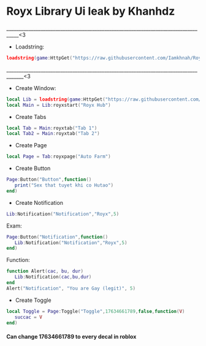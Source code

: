 # Royx Library Ui leak by Khanhdz
___________________________________________________________________________________<3

- Loadstring:
```lua
loadstring(game:HttpGet("https://raw.githubusercontent.com/Iamkhnah/RoyxLib/main/Library.lua"))()
```

_____________________________________________________________________________________<3

- Create Window:
```lua
local Lib = loadstring(game:HttpGet("https://raw.githubusercontent.com/Iamkhnah/RoyxLib/main/Library.lua"))()
local Main = Lib:royxstart("Royx Hub")
```

- Create Tabs

```lua
local Tab = Main:royxtab("Tab 1")
local Tab2 = Main:royxtab("Tab 2")
```

- Create Page
```lua
local Page = Tab:royxpage("Auto Farm")
```

- Create Button
```lua
Page:Button("Button",function()
   print("Sex that tuyet khi co Hutao")
end)
```
- Create Notification
```lua
Lib:Notification("Notification","Royx",5)
```
Exam: 
```lua
Page:Button("Notification",function()
   Lib:Notification("Notification","Royx",5)
end)
```
Function:
```lua
function Alert(cac, bu, dur)
   Lib:Notification(cac,bu,dur)
end
Alert("Notification", "You are Gay (legit)", 5)
```

- Create Toggle
```lua
local Toggle = Page:Toggle("Toggle",17634661789,false,function(V)
   succac = V
end)
```
<h4>Can change 17634661789 to every decal in roblox</h4>

